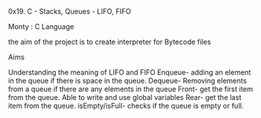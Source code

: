0x19. C - Stacks, Queues - LIFO, FIFO

Monty : C Language

the aim of the project is to create interpreter for Bytecode files

Aims

Understanding the meaning of LIFO and FIFO 
Enqueue- adding an element in the queue if there is space in the queue.
Dequeue- Removing elements from a queue if there are any elements in the queue
Front- get the first item from the queue.
Able to write and use global variables
Rear- get the last item from the queue.
isEmpty/isFull- checks if the queue is empty or full.
